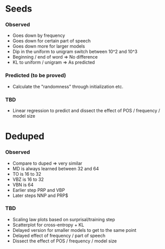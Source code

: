 # Seeds

### Observed
- Goes down by frequency
- Goes down for certain part of speech
- Goes down more for larger models
- Dip in the uniform to unigram switch between 10^2 and 10^3
- Beginning / end of word => No difference
- KL to uniform / unigram => As predicted

### Predicted (to be proved)
- Calculate the "randomness" through initialization etc.

### TBD
- Linear regression to predict and dissect the effect of POS / frequency / model size

# Deduped

### Observed
- Compare to duped => very similar
- MD is always learned between 32 and 64
- TO is 16 to 32
- VBZ is 16 to 32
- VBN is 64
- Earlier step PRP and VBP
- Later steps NNP and PRP$

### TBD
- Scaling law plots based on surprisal/training step
- Scatterplot for cross-entropy + KL
- Delayed version for smaller models to get to the same point
- Delayed effect of frequency / part of speech
- Dissect the effect of POS / frequency / model size
